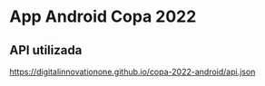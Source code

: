 # App Android Copa 2022


## API utilizada
https://digitalinnovationone.github.io/copa-2022-android/api.json
